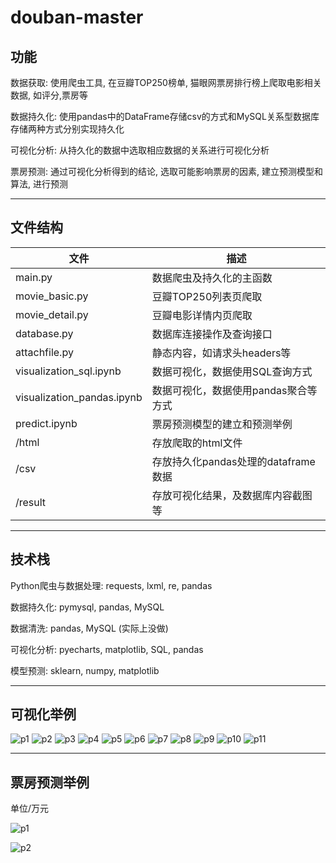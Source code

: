 # douban-master

## 功能

数据获取: 使用爬虫工具, 在豆瓣TOP250榜单, 猫眼网票房排行榜上爬取电影相关数据, 如评分,票房等

数据持久化: 使用pandas中的DataFrame存储csv的方式和MySQL关系型数据库存储两种方式分别实现持久化

可视化分析: 从持久化的数据中选取相应数据的关系进行可视化分析

票房预测: 通过可视化分析得到的结论, 选取可能影响票房的因素, 建立预测模型和算法, 进行预测

---
## 文件结构

| 文件                       | 描述                                 |
| -------------------------- | ------------------------------------ |
| main.py                    | 数据爬虫及持久化的主函数             |
| movie_basic.py             | 豆瓣TOP250列表页爬取                 |
| movie_detail.py            | 豆瓣电影详情内页爬取                 |
| database.py                | 数据库连接操作及查询接口             |
| attachfile.py              | 静态内容，如请求头headers等          |
| visualization_sql.ipynb    | 数据可视化，数据使用SQL查询方式      |
| visualization_pandas.ipynb | 数据可视化，数据使用pandas聚合等方式 |
| predict.ipynb              | 票房预测模型的建立和预测举例         |
| /html                      | 存放爬取的html文件                   |
| /csv                       | 存放持久化pandas处理的dataframe数据      |
| /result                    | 存放可视化结果，及数据库内容截图等       |



---

## 技术栈

Python爬虫与数据处理: requests,  lxml,  re,  pandas  

数据持久化: pymysql,  pandas,  MySQL   

数据清洗: pandas,  MySQL (实际上没做)

可视化分析: pyecharts,  matplotlib, SQL,  pandas

模型预测: sklearn,  numpy,  matplotlib

---
## 可视化举例
![p1](./result/p%20(1).png)
![p2](./result/p%20(2).png)
![p3](./result/p%20(3).png)
![p4](./result/p%20(4).png)
![p5](./result/p%20(5).png)
![p6](./result/p%20(6).png)
![p7](./result/p%20(7).png)
![p8](./result/p%20(8).png)
![p9](./result/p%20(9).png)
![p10](./result/p%20(10).png)
![p11](./result/p%20(11).png)


---
## 票房预测举例
单位/万元

![p1](./result/预测1.png)

![p2](./result/预测2.png)









